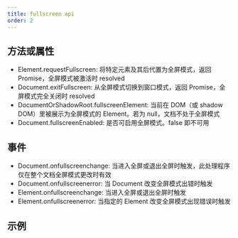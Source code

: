 ```yaml
---
title: fullscreen api
order: 2
---
```


## 方法或属性

* Element.requestFullscreen: 将特定元素及其后代置为全屏模式，返回 Promise，全屏模式被激活时 resolved
* Document.exitFullscreen: 从全屏模式切换到窗口模式，返回 Promise，全屏模式完全关闭时 resolved
* DocumentOrShadowRoot.fullscreenElement: 当前在 DOM（或 shadow DOM）里被展示为全屏模式的 Element。若为 null，文档不处于全屏模式
* Document.fullscreenEnabled: 是否可启用全屏模式。false 即不可用

## 事件

* Document.onfullscreenchange: 当进入全屏或退出全屏时触发，此处理程序仅在整个文档全屏模式更改时有效
* Document.onfullscreenerror: 当 Document 改变全屏模式出错时触发
* Element.onfullscreenchange: 当进入全屏或退出全屏时触发
* Element.onfullscreenerror: 当指定的 Element 改变全屏模式出现错误时触发

## 示例

<code src="./full-screen/index.tsx" />